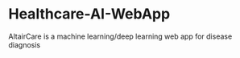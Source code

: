 # Healthcare-AI-WebApp
AltairCare is a machine learning/deep learning web app for disease diagnosis
